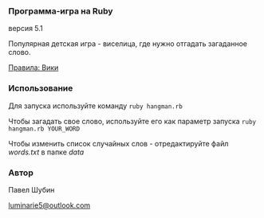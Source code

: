 ### Программа-игра на Ruby
версия 5.1

Популярная детская игра - виселица, где нужно отгадать загаданное слово.

[Правила: Вики](https://ru.wikipedia.org/wiki/Виселица_(игра))
### Использование
Для запуска используйте команду `ruby hangman.rb`

Чтобы загадать свое слово, используйте его как параметр запуска `ruby hangman.rb YOUR_WORD`

Чтобы изменить список случайных слов - отредактируйте файл *words.txt* в папке *data*
### Автор
Павел Шубин

luminarie5@outlook.com
